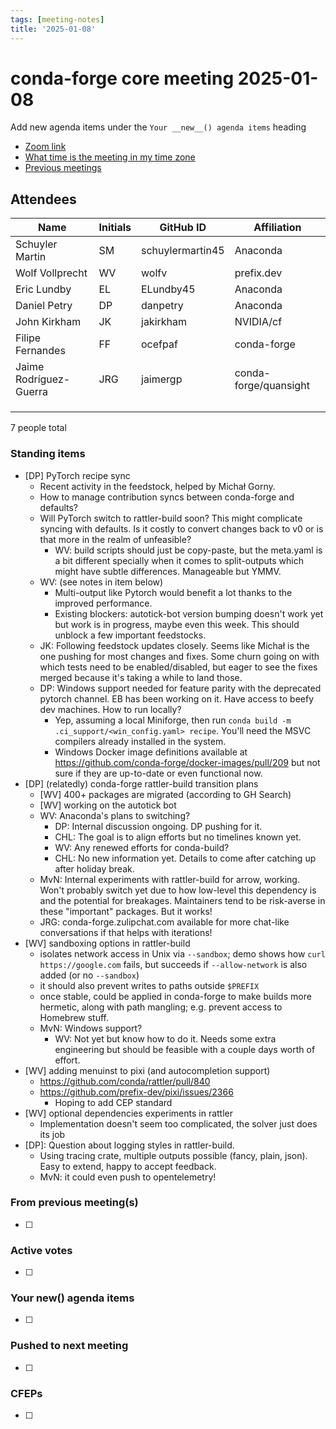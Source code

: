 ```yaml
---
tags: [meeting-notes]
title: '2025-01-08'
---
```

# conda-forge core meeting 2025-01-08

Add new agenda items under the `Your __new__() agenda items` heading

- [Zoom link](https://zoom.us/j/9138593505?pwd=SWh3dE1IK05LV01Qa0FJZ1ZpMzJLZz09)
- [What time is the meeting in my time zone](https://dateful.com/convert/utc?t=5pm)
- [Previous meetings](https://conda-forge.org/community/minutes/)

## Attendees

| Name                    | Initials | GitHub ID        | Affiliation                 |
| ----------------------- | -------- | ---------------  | --------------------------- |
| Schuyler Martin         | SM       | schuylermartin45 | Anaconda                    |
| Wolf Vollprecht         | WV       | wolfv            | prefix.dev                  |
| Eric Lundby             | EL       | ELundby45        | Anaconda                    |
| Daniel Petry            | DP       | danpetry         | Anaconda                    |
| John Kirkham            | JK       | jakirkham        | NVIDIA/cf                   |
| Filipe Fernandes        | FF       | ocefpaf          | conda-forge                 |
| Jaime Rodríguez-Guerra  | JRG      | jaimergp         | conda-forge/quansight       |
|                         |          |                  |                             |
|                         |          |                  |                             |
|                         |          |                  |                             |

7 people total

### Standing items

- [DP] PyTorch recipe sync
    - Recent activity in the feedstock, helped by Michał Gorny.
    - How to manage contribution syncs between conda-forge and defaults?
    - Will PyTorch switch to rattler-build soon? This might complicate syncing with defaults. Is it costly to convert changes back to v0 or is that more in the realm of unfeasible?
        - WV: build scripts should just be copy-paste, but the meta.yaml is a bit different specially when it comes to split-outputs which might have subtle differences. Manageable but YMMV.
    - WV: (see notes in item below)
        - Multi-output like Pytorch would benefit a lot thanks to the improved performance.
        - Existing blockers: autotick-bot version bumping doesn't work yet but work is in progress, maybe even this week. This should unblock a few important feedstocks.
    - JK: Following feedstock updates closely. Seems like Michał is the one pushing for most changes and fixes. Some churn going on with which tests need to be enabled/disabled, but eager to see the fixes merged because it's taking a while to land those.
    - DP: Windows support needed for feature parity with the deprecated pytorch channel. EB has been working on it. Have access to beefy dev machines. How to run locally?
        - Yep, assuming a local Miniforge, then run `conda build -m .ci_support/<win_config.yaml> recipe`. You'll need the MSVC compilers already installed in the system.
        - Windows Docker image definitions available at https://github.com/conda-forge/docker-images/pull/209 but not sure if they are up-to-date or even functional now.
- [DP] (relatedly) conda-forge rattler-build transition plans
    - [WV] 400+ packages are migrated (according to GH Search)
    - [WV] working on the autotick bot
    - WV: Anaconda's plans to switching?
        - DP: Internal discussion ongoing. DP pushing for it.
        - CHL: The goal is to align efforts but no timelines known yet.
        - WV: Any renewed efforts for conda-build?
        - CHL: No new information yet. Details to come after catching up after holiday break.
    - MvN: Internal experiments with rattler-build for arrow, working. Won't probably switch yet due to how low-level this dependency is and the potential for breakages. Maintainers tend to be risk-averse in these "important" packages. But it works!
    - JRG: conda-forge.zulipchat.com available for more chat-like conversations if that helps with iterations!
- [WV] sandboxing options in rattler-build
    - isolates network access in Unix via `--sandbox`; demo shows how `curl https://google.com` fails, but succeeds if `--allow-network` is also added (or no `--sandbox`)
    - it should also prevent writes to paths outside `$PREFIX`
    - once stable, could be applied in conda-forge to make builds more hermetic, along with path mangling; e.g. prevent access to Homebrew stuff.
    - MvN: Windows support?
        - WV: Not yet but know how to do it. Needs some extra engineering but should be feasible with a couple days worth of effort.
- [WV] adding menuinst to pixi (and autocompletion support)
    - https://github.com/conda/rattler/pull/840
    - https://github.com/prefix-dev/pixi/issues/2366
        - Hoping to add CEP standard
- [WV] optional dependencies experiments in rattler
    - Implementation doesn't seem too complicated, the solver just does its job
- [DP]: Question about logging styles in rattler-build.
    - Using tracing crate, multiple outputs possible (fancy, plain, json). Easy to extend, happy to accept feedback.
    - MvN: it could even push to opentelemetry!

### From previous meeting(s)

- [ ]

### Active votes

- [ ]

### Your __new__() agenda items

- [ ]

### Pushed to next meeting

- [ ]

### CFEPs

- [ ]
